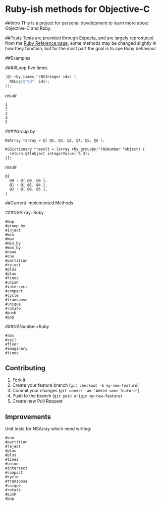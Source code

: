 # Ruby-ish methods for Objective-C

##Intro
This is a project for personal development to learn more about Objective-C and Ruby.

##Tests
Tests are provided through [Expecta](https://github.com/specta/expecta), and are largely reproduced from the [Ruby
Reference page](http://www.ruby-doc.org/core-2.1.1/), some methods may be changed slightly
in how they function, but for the most part the goal is to ape Ruby behaviour.

##Examples

####Loop five times

```objective-c
[@5 rby_times:^(NSInteger idx) {
  NSLog(@"%d", idx);
}];
```

_result_

```
1
2
3
4
5
```

####Group by

```
NSArray *array = @[ @1, @2, @3, @4, @5, @6 ];

NSDictionary *result = [array rby_groupBy:^(NSNumber *object) {
  return @([object integerValue] % 3);
}];

```
_result_

```
@{
  @0 : @[ @3, @6 ],
  @1 : @[ @1, @4 ],
  @2 : @[ @2, @5 ],
}
```

##Current Implemented Methods

###NSArray+Ruby

```
#map
#group_by
#inject
#min
#max
#min_by
#max_by
#none
#one
#partition
#reject
#plus
#plus
#times
#union
#intersect
#compact
#cycle
#transpose
#unique
#rotate
#push
#pop
```

###NSNumber+Ruby

```
#abs
#ceil
#floor
#imaginary
#times
```

## Contributing

1. Fork it
2. Create your feature branch (`git checkout -b my-new-feature`)
3. Commit your changes (`git commit -am 'Added some feature'`)
4. Push to the branch (`git push origin my-new-feature`)
5. Create new Pull Request

## Improvements

Unit tests for NSArray which need writing:

```
#one  
#partition  
#reject
#plus
#plus
#times
#union
#intersect
#compact
#cycle
#transpose
#unique
#rotate
#push
#pop
```